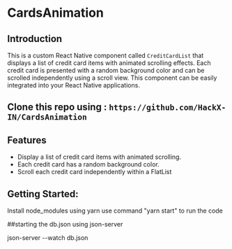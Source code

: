# CardsAnimation

## Introduction

This is a custom React Native component called `CreditCardList` that displays a list of credit card items with animated scrolling effects. Each credit card is presented with a random background color and can be scrolled independently using a scroll view. This component can be easily integrated into your React Native applications.


## Clone this repo using : `https://github.com/HackX-IN/CardsAnimation`

## Features

- Display a list of credit card items with animated scrolling.
- Each credit card has a random background color.
- Scroll each credit card independently within a FlatList

## Getting Started:

Install node_modules using yarn 
use command "yarn start" to run the code

##starting the db.json using json-server

json-server --watch db.json 




